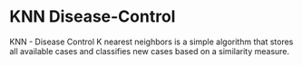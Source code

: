 # KNN Disease-Control
KNN - Disease Control
K nearest neighbors is a simple algorithm that stores all available cases and
classifies new cases based on a similarity measure.
